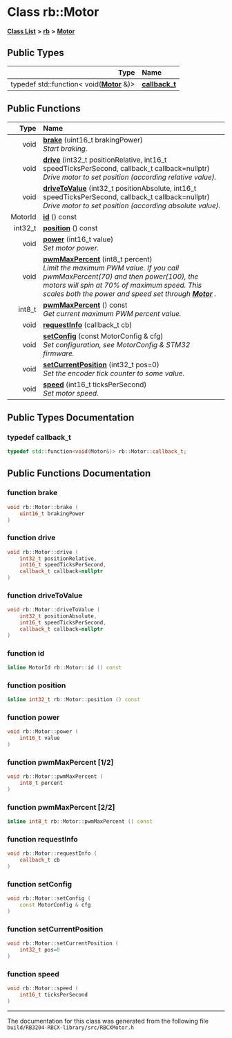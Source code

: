 
# Class rb::Motor


[**Class List**](annotated.md) **>** [**rb**](namespacerb.md) **>** [**Motor**](classrb_1_1Motor.md)
















## Public Types

| Type | Name |
| ---: | :--- |
| typedef std::function&lt; void([**Motor**](classrb_1_1Motor.md) &)&gt; | [**callback\_t**](classrb_1_1Motor.md#typedef-callback-t)  <br> |




## Public Functions

| Type | Name |
| ---: | :--- |
|  void | [**brake**](classrb_1_1Motor.md#function-brake) (uint16\_t brakingPower) <br>_Start braking._  |
|  void | [**drive**](classrb_1_1Motor.md#function-drive) (int32\_t positionRelative, int16\_t speedTicksPerSecond, callback\_t callback=nullptr) <br>_Drive motor to set position (according relative value)._  |
|  void | [**driveToValue**](classrb_1_1Motor.md#function-drivetovalue) (int32\_t positionAbsolute, int16\_t speedTicksPerSecond, callback\_t callback=nullptr) <br>_Drive motor to set position (according absolute value)._  |
|  MotorId | [**id**](classrb_1_1Motor.md#function-id) () const<br> |
|  int32\_t | [**position**](classrb_1_1Motor.md#function-position) () const<br> |
|  void | [**power**](classrb_1_1Motor.md#function-power) (int16\_t value) <br>_Set motor power._  |
|  void | [**pwmMaxPercent**](classrb_1_1Motor.md#function-pwmmaxpercent-12) (int8\_t percent) <br>_Limit the maximum PWM value. If you call pwmMaxPercent(70) and then power(100), the motors will spin at 70% of maximum speed. This scales both the power and speed set through_ [_**Motor**_](classrb_1_1Motor.md) _._ |
|  int8\_t | [**pwmMaxPercent**](classrb_1_1Motor.md#function-pwmmaxpercent-22) () const<br>_Get current maximum PWM percent value._  |
|  void | [**requestInfo**](classrb_1_1Motor.md#function-requestinfo) (callback\_t cb) <br> |
|  void | [**setConfig**](classrb_1_1Motor.md#function-setconfig) (const MotorConfig & cfg) <br>_Set configuration, see MotorConfig & STM32 firmware._  |
|  void | [**setCurrentPosition**](classrb_1_1Motor.md#function-setcurrentposition) (int32\_t pos=0) <br>_Set the encoder tick counter to some value._  |
|  void | [**speed**](classrb_1_1Motor.md#function-speed) (int16\_t ticksPerSecond) <br>_Set motor speed._  |








## Public Types Documentation


### typedef callback\_t 


```cpp
typedef std::function<void(Motor&)> rb::Motor::callback_t;
```


## Public Functions Documentation


### function brake 


```cpp
void rb::Motor::brake (
    uint16_t brakingPower
) 
```



### function drive 


```cpp
void rb::Motor::drive (
    int32_t positionRelative,
    int16_t speedTicksPerSecond,
    callback_t callback=nullptr
) 
```



### function driveToValue 


```cpp
void rb::Motor::driveToValue (
    int32_t positionAbsolute,
    int16_t speedTicksPerSecond,
    callback_t callback=nullptr
) 
```



### function id 


```cpp
inline MotorId rb::Motor::id () const
```



### function position 


```cpp
inline int32_t rb::Motor::position () const
```



### function power 


```cpp
void rb::Motor::power (
    int16_t value
) 
```



### function pwmMaxPercent [1/2]


```cpp
void rb::Motor::pwmMaxPercent (
    int8_t percent
) 
```



### function pwmMaxPercent [2/2]


```cpp
inline int8_t rb::Motor::pwmMaxPercent () const
```



### function requestInfo 


```cpp
void rb::Motor::requestInfo (
    callback_t cb
) 
```



### function setConfig 


```cpp
void rb::Motor::setConfig (
    const MotorConfig & cfg
) 
```



### function setCurrentPosition 


```cpp
void rb::Motor::setCurrentPosition (
    int32_t pos=0
) 
```



### function speed 


```cpp
void rb::Motor::speed (
    int16_t ticksPerSecond
) 
```



------------------------------
The documentation for this class was generated from the following file `build/RB3204-RBCX-library/src/RBCXMotor.h`
